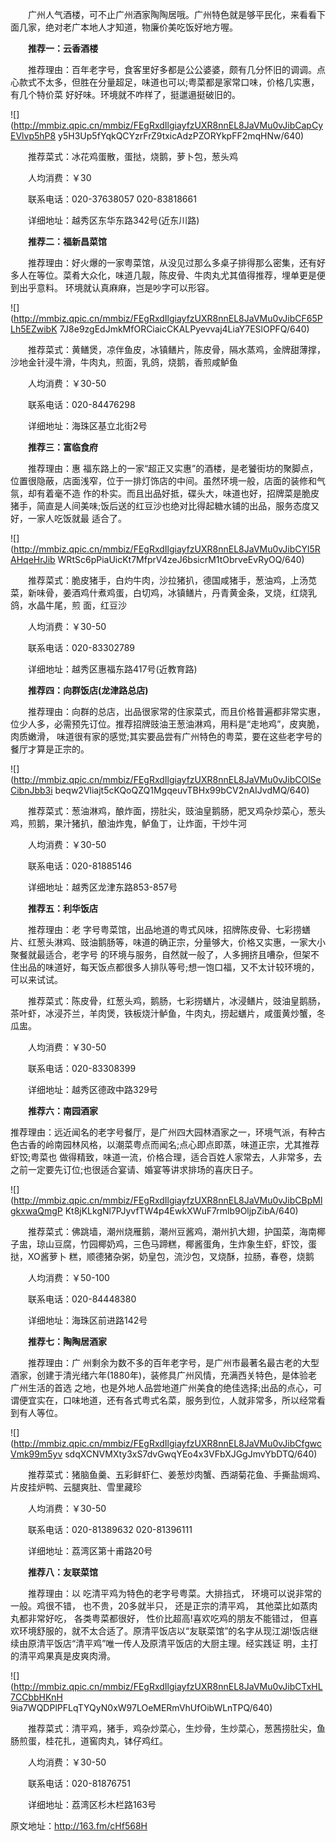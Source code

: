　　广州人气酒楼，可不止广州酒家陶陶居哦。广州特色就是够平民化，来看看下面几家，绝对老广本地人才知道，物廉价美吃饭好地方喔。

　　**推荐一：云香酒楼**

　　推荐理由：百年老字号，食客里好多都是公公婆婆，颇有几分怀旧的调调。点心款式不太多，但胜在分量超足，味道也可以;粤菜都是家常口味，价格几实惠，有几个特价菜
好好味。环境就不咋样了，挺邋遢挺破旧的。

![](http://mmbiz.qpic.cn/mmbiz/FEgRxdIlgiayfzUXR8nnEL8JaVMu0vJibCapCyEVlvp5hP8
y5H3Up5fYqkQCYzrFrZ9txicAdzPZORYkpFF2mqHNw/640)

　　推荐菜式：冰花鸡蛋散，蛋挞，烧鹅，萝卜包，葱头鸡

　　人均消费：￥30

　　联系电话：020-37638057 020-83818661

　　详细地址：越秀区东华东路342号(近东川路)

　　**推荐二：福新昌菜馆**

　　推荐理由：好火爆的一家粤菜馆，从没见过那么多桌子排得那么密集，还有好多人在等位。菜肴大众化，味道几靓，陈皮骨、牛肉丸尤其值得推荐，埋单更是便到出乎意料。
环境就认真麻麻，岂是吵字可以形容。

![](http://mmbiz.qpic.cn/mmbiz/FEgRxdIlgiayfzUXR8nnEL8JaVMu0vJibCF65PLh5EZwibK
7J8e9zgEdJmkMfORCiaicCKALPyevvaj4LiaY7ESlOPFQ/640)

　　推荐菜式：黄鳝煲，凉伴鱼皮，冰镇鳝片，陈皮骨，隔水蒸鸡，金牌甜薄撑，沙地金针浸牛滑，牛肉丸，煎面，乳鸽，烧鹅，香煎咸鲈鱼

　　人均消费：￥30-50

　　联系电话：020-84476298

　　详细地址：海珠区基立北街2号

　　**推荐三：富临食府**

　　推荐理由：惠
福东路上的一家“超正又实惠”的酒楼，是老饕街坊的聚脚点，位置很隐蔽，店面浅窄，位于一排灯饰店的中间。虽然环境一般，店面的装修和气氛，却有着毫不造
作的朴实。而且出品好抵，碟头大，味道也好，招牌菜是脆皮猪手，简直是人间美味;饭后送的红豆沙也绝对比得起糖水铺的出品，服务态度又好，一家人吃饭就最 适合了。

![](http://mmbiz.qpic.cn/mmbiz/FEgRxdIlgiayfzUXR8nnEL8JaVMu0vJibCYl5RAHqeHrJib
WRtSc6pPiaUicKt7MfprV4zeJ6bsicrM1tObrveEvRyOQ/640)

　　推荐菜式：脆皮猪手，白灼牛肉，沙拉猪扒，德国咸猪手，葱油鸡，上汤苋菜，新味骨，姜酒鸡什煮鸡蛋，白切鸡，冰镇鳝片，丹青黄金条，叉烧，红烧乳鸽，水晶牛尾，煎
面，红豆沙

　　人均消费：￥30-50

　　联系电话：020-83302789

　　详细地址：越秀区惠福东路417号(近教育路)

　　**推荐四：向群饭店(龙津路总店)**

　　推荐理由：向群的总店，出品很家常的住家菜式，而且价格普遍都非常实惠，位少人多，必需预先订位。推荐招牌豉油王葱油淋鸡，用料是“走地鸡”，皮爽脆，肉质嫩滑，
味道很有家的感觉;其实要品尝有广州特色的粤菜，要在这些老字号的餐厅才算是正宗的。

![](http://mmbiz.qpic.cn/mmbiz/FEgRxdIlgiayfzUXR8nnEL8JaVMu0vJibCOlSeCibnJbb3i
beqw2Vliajt5cKQoQZQ1MgqeuvTBHx99bCV2nAIJvdMQ/640)

　　推荐菜式：葱油淋鸡，酿炸面，捞肚尖，豉油皇鹅肠，肥叉鸡杂炒菜心，葱头鸡，煎鹅，果汁猪扒，酿油炸鬼，鲈鱼丁，让炸面，干炒牛河

　　人均消费：￥30-50

　　联系电话：020-81885146

　　详细地址：越秀区龙津东路853-857号

　　**推荐五：利华饭店**

　　推荐理由：老
字号粤菜馆，出品地道的粤式风味，招牌陈皮骨、七彩捞蟮片、红葱头淋鸡、豉油鹅肠等，味道的确正宗，分量够大，价格又实惠，一家大小聚餐就最适合，老字号
的环境与服务，自然就一般了，人多拥挤且嘈杂，但架不住出品的味道好，每天饭点都很多人排队等号;想一饱口福，又不太计较环境的，可以来试试。

　　推荐菜式：陈皮骨，红葱头鸡，鹅肠，七彩捞蟮片，冰浸鳝片，豉油皇鹅肠，茶叶虾，冰浸芥兰，羊肉煲，铁板烧汁鲈鱼，牛肉丸，捞起蟮片，咸蛋黄炒蟹，冬瓜盅。

　　人均消费：￥30-50

　　联系电话：020-83308399

　　详细地址：越秀区德政中路329号

　　**推荐六：南园酒家**

推荐理由：远近闻名的老字号餐厅，是广州四大园林酒家之一，环境气派，有种古色古香的岭南园林风格，以潮菜粤点而闻名;点心即点即蒸，味道正宗，尤其推荐虾饺;粤菜也
做得精致，味道一流，价格合理，适合百姓人家常去，人非常多，去之前一定要先订位;也很适合宴请、婚宴等讲求排场的喜庆日子。

![](http://mmbiz.qpic.cn/mmbiz/FEgRxdIlgiayfzUXR8nnEL8JaVMu0vJibCBpMlgkxwaQmgP
Kt8jKLkgNl7PJyvfTW4p4EwkXWuF7rmlb9OljpZibA/640)

　　推荐菜式：佛跳墙，潮州烧雁鹅，潮州豆酱鸡，潮州扒大翅，护国菜，海南椰子盅，琼山豆腐，竹园椰奶鸡，三色马蹄糕，椰酱蛋角，生炸象生虾，虾饺，蛋挞，XO酱萝卜
糕，顺德猪杂粥，奶皇包，流沙包，叉烧酥，拉肠，春卷，烧鹅

　　人均消费：￥50-100

　　联系电话：020-84448380

　　详细地址：海珠区前进路142号

　　**推荐七：陶陶居酒家**

　　推荐理由：广
州剩余为数不多的百年老字号，是广州市最著名最古老的大型酒家，创建于清光绪六年(1880年)，装修具广州风情，充满西关特色，是体验老广州生活的首选
之地，也是外地人品尝地道广州美食的绝佳选择;出品的点心，可谓便宜实在，口味地道，还有各式粤式名菜，服务到位，人就非常多，所以经常看到有人等位。

![](http://mmbiz.qpic.cn/mmbiz/FEgRxdIlgiayfzUXR8nnEL8JaVMu0vJibCfgwcVmk99m5yv
sdqXCNVMXty3xS7dvGwqYEo4x3VFbXJGgJmvYbDTQ/640)

　　推荐菜式：猪脑鱼羹、五彩鲜虾仁、姜葱炒肉蟹、西湖菊花鱼、手撕盐焗鸡、片皮挂炉鸭、云腿爽肚、雪里藏珍

　　人均消费：￥30-50

　　联系电话：020-81389632 020-81396111

　　详细地址：荔湾区第十甫路20号

　　**推荐八：友联菜馆**

　　推荐理由：以 吃清平鸡为特色的老字号粤菜。大排挡式， 环境可以说非常的一般。鸡很不错， 也不贵，20多就半只， 还是正宗的清平鸡，
其他菜比如蒸肉丸都非常好吃， 各类粤菜都很好， 性价比超高!喜欢吃鸡的朋友不能错过，
但喜欢环境舒服的，就不太合适了。原清平饭店以“友联菜馆”的名字从现江湖!饭店继续由原清平饭店“清平鸡”唯一传人及原清平饭店的大厨主理。经实践证
明，主打的清平鸡果真是皮爽肉滑。

![](http://mmbiz.qpic.cn/mmbiz/FEgRxdIlgiayfzUXR8nnEL8JaVMu0vJibCTxHL7CCbbHKnH
9ia7WQDPlPFLqTYQyN0xW97LOeMERmVhUfOibWLnTPQ/640)

　　推荐菜式：清平鸡，猪手，鸡杂炒菜心，生炒骨，生炒菜心，葱茜捞肚尖，鱼肠煎蛋，桂花扎，道窖肉丸，钵仔鸡红。

　　人均消费：￥30-50

　　联系电话：020-81876751

　　详细地址：荔湾区杉木栏路163号

  
  
原文地址：<http://163.fm/cHf568H>

